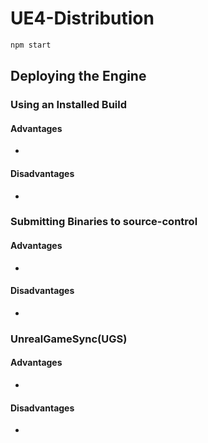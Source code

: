 # UE4-Distribution

```bash
npm start
```

## Deploying the Engine

### Using an Installed Build

#### Advantages

* 

#### Disadvantages

* 

### Submitting Binaries to source-control

#### Advantages

* 

#### Disadvantages

* 

### UnrealGameSync(UGS)

#### Advantages

* 

#### Disadvantages

* 

